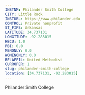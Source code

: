 ```yaml
---
INSTNM: Philander Smith College
CITY: Little Rock
INSTURL: https://www.philander.edu
CONTROL: Private nonprofit
ST_FIPS: Arkansas
LATITUDE: 34.737131
LONGITUDE: -92.283015
HBCU: 1.0
PBI: 0.0
MENONLY: 0.0
WOMENONLY: 0.0
RELAFFIL: United Methodist
CURROPER: 1
slug: philander-smith-college
location: [34.737131, -92.283015]
---
```

Philander Smith College